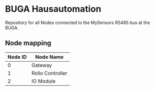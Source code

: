 # BUGA Hausautomation
Repository for all Nodes connected to the MySensors RS485 bus at the BUGA.

## Node mapping
| Node ID | Node Name        |
| ------- | ---------------- |
| 0       | Gateway          |
| 1       | Rollo Controller |
| 2       | IO Module        |